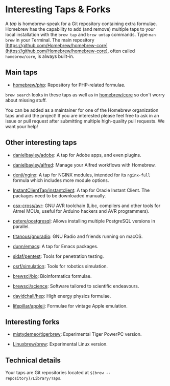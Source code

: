 # Interesting Taps & Forks

A _tap_ is homebrew-speak for a Git repository containing extra formulae.
Homebrew has the capability to add (and remove) multiple taps to your local installation with the `brew tap` and `brew untap` commands. Type `man brew` in your Terminal. The main repository [https://github.com/Homebrew/homebrew-core](https://github.com/Homebrew/homebrew-core), often called `homebrew/core`, is always built-in.

## Main taps

*   [homebrew/php](https://github.com/Homebrew/homebrew-php): Repository for PHP-related formulae.

`brew search` looks in these taps as well as in [homebrew/core](https://github.com/Homebrew/homebrew-core) so don't worry about missing stuff.

You can be added as a maintainer for one of the Homebrew organization taps and aid the project! If you are interested please feel free to ask in an issue or pull request after submitting multiple high-quality pull requests. We want your help!

## Other interesting taps

*   [danielbayley/adobe](https://github.com/danielbayley/homebrew-adobe): A tap for Adobe apps, and even plugins.

*   [danielbayley/alfred](https://github.com/danielbayley/homebrew-alfred): Manage your Alfred workflows with Homebrew.

*   [denji/nginx](https://github.com/denji/homebrew-nginx): A tap for NGINX modules, intended for its `nginx-full` formula which includes more module options.

*   [InstantClientTap/instantclient](https://github.com/InstantClientTap/homebrew-instantclient): A tap for Oracle Instant Client. The packages need to be downloaded manually.

*   [osx-cross/avr](https://github.com/osx-cross/homebrew-avr): GNU AVR toolchain (Libc, compilers and other tools for Atmel MCUs, useful for Arduino hackers and AVR programmers).

*   [petere/postgresql](https://github.com/petere/homebrew-postgresql): Allows installing multiple PostgreSQL versions in parallel.

*   [titanous/gnuradio](https://github.com/titanous/homebrew-gnuradio):  GNU Radio and friends running on macOS.

*   [dunn/emacs](https://github.com/dunn/homebrew-emacs): A tap for Emacs packages.

*   [sidaf/pentest](https://github.com/sidaf/homebrew-pentest): Tools for penetration testing.

*   [osrf/simulation](https://github.com/osrf/homebrew-simulation): Tools for robotics simulation.

*   [brewsci/bio](https://github.com/brewsci/homebrew-bio): Bioinformatics formulae.

*   [brewsci/science](https://github.com/brewsci/homebrew-science): Software tailored to scientific endeavours.

*   [davidchall/hep](https://github.com/davidchall/homebrew-hep): High energy physics formulae.

*   [lifepillar/appleii](https://github.com/lifepillar/homebrew-appleii): Formulae for vintage Apple emulation.

## Interesting forks

*   [mistydemeo/tigerbrew](https://github.com/mistydemeo/tigerbrew): Experimental Tiger PowerPC version.

*   [Linuxbrew/brew](https://github.com/Linuxbrew/brew): Experimental Linux version.

## Technical details

Your taps are Git repositories located at `$(brew --repository)/Library/Taps`.
